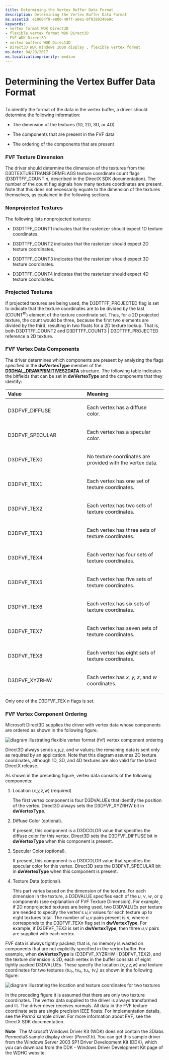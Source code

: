 ```yaml
---
title: Determining the Vertex Buffer Data Format
description: Determining the Vertex Buffer Data Format
ms.assetid: e10604f9-e800-40ff-a0e1-0f9389340e9c
keywords:
- vertex format WDK Direct3D
- flexible vertex format WDK Direct3D
- FVF WDK Direct3D
- vertex buffers WDK Direct3D
- Direct3D WDK Windows 2000 display , flexible vertex format
ms.date: 04/20/2017
ms.localizationpriority: medium
---
```


# Determining the Vertex Buffer Data Format


## <span id="ddk_determining_the_vertex_buffer_data_format_gg"></span><span id="DDK_DETERMINING_THE_VERTEX_BUFFER_DATA_FORMAT_GG"></span>


To identify the format of the data in the vertex buffer, a driver should determine the following information:

-   The dimension of the textures (1D, 2D, 3D, or 4D)

-   The components that are present in the FVF data

-   The ordering of the components that are present

### <span id="fvf_texture_dimension"></span><span id="FVF_TEXTURE_DIMENSION"></span>FVF Texture Dimension

The driver should determine the dimension of the textures from the D3DTEXTURETRANSFORMFLAGS texture coordinate count flags (D3DTTFF\_COUNT *n*, described in the DirectX SDK documentation). The number of the count flag signals how many texture coordinates are present. Note that this does not necessarily equate to the dimension of the textures themselves, as explained in the following sections.

### <span id="nonprojected_textures"></span><span id="NONPROJECTED_TEXTURES"></span>Nonprojected Textures

The following lists nonprojected textures:

-   D3DTTFF\_COUNT1 indicates that the rasterizer should expect 1D texture coordinates.

-   D3DTTFF\_COUNT2 indicates that the rasterizer should expect 2D texture coordinates.

-   D3DTTFF\_COUNT3 indicates that the rasterizer should expect 3D texture coordinates.

-   D3DTTFF\_COUNT4 indicates that the rasterizer should expect 4D texture coordinates.

### <span id="projected_textures"></span><span id="PROJECTED_TEXTURES"></span>Projected Textures

If projected textures are being used, the D3DTTFF\_PROJECTED flag is set to indicate that the texture coordinates are to be divided by the last (COUNT<sup>th</sup>) element of the texture coordinate set. Thus, for a 2D projected texture, the count would be three, because the first two elements are divided by the third, resulting in two floats for a 2D texture lookup. That is, both D3DTTFF\_COUNT2 and D3DTTFF\_COUNT3 | D3DTTFF\_PROJECTED reference a 2D texture.

### <span id="ddk_fvf_vertex_data_components_gg"></span><span id="DDK_FVF_VERTEX_DATA_COMPONENTS_GG"></span>FVF Vertex Data Components

The driver determines which components are present by analyzing the flags specified in the **dwVertexType** member of the [**D3DHAL\_DRAWPRIMITIVES2DATA**](https://msdn.microsoft.com/library/windows/hardware/ff545957) structure. The following table indicates the bitfields that can be set in **dwVertexType** and the components that they identify:

<table>
<colgroup>
<col width="50%" />
<col width="50%" />
</colgroup>
<thead>
<tr class="header">
<th align="left">Value</th>
<th align="left">Meaning</th>
</tr>
</thead>
<tbody>
<tr class="odd">
<td align="left"><p>D3DFVF_DIFFUSE</p></td>
<td align="left"><p>Each vertex has a diffuse color.</p></td>
</tr>
<tr class="even">
<td align="left"><p>D3DFVF_SPECULAR</p></td>
<td align="left"><p>Each vertex has a specular color.</p></td>
</tr>
<tr class="odd">
<td align="left"><p>D3DFVF_TEX0</p></td>
<td align="left"><p>No texture coordinates are provided with the vertex data.</p></td>
</tr>
<tr class="even">
<td align="left"><p>D3DFVF_TEX1</p></td>
<td align="left"><p>Each vertex has one set of texture coordinates.</p></td>
</tr>
<tr class="odd">
<td align="left"><p>D3DFVF_TEX2</p></td>
<td align="left"><p>Each vertex has two sets of texture coordinates.</p></td>
</tr>
<tr class="even">
<td align="left"><p>D3DFVF_TEX3</p></td>
<td align="left"><p>Each vertex has three sets of texture coordinates.</p></td>
</tr>
<tr class="odd">
<td align="left"><p>D3DFVF_TEX4</p></td>
<td align="left"><p>Each vertex has four sets of texture coordinates.</p></td>
</tr>
<tr class="even">
<td align="left"><p>D3DFVF_TEX5</p></td>
<td align="left"><p>Each vertex has five sets of texture coordinates.</p></td>
</tr>
<tr class="odd">
<td align="left"><p>D3DFVF_TEX6</p></td>
<td align="left"><p>Each vertex has six sets of texture coordinates.</p></td>
</tr>
<tr class="even">
<td align="left"><p>D3DFVF_TEX7</p></td>
<td align="left"><p>Each vertex has seven sets of texture coordinates.</p></td>
</tr>
<tr class="odd">
<td align="left"><p>D3DFVF_TEX8</p></td>
<td align="left"><p>Each vertex has eight sets of texture coordinates.</p></td>
</tr>
<tr class="even">
<td align="left"><p>D3DFVF_XYZRHW</p></td>
<td align="left"><p>Each vertex has <em>x, y, z</em>, and <em>w</em> coordinates.</p></td>
</tr>
</tbody>
</table>

 

Only one of the D3DFVF\_TEX *n* flags is set.

### <span id="ddk_fvf_vertex_component_ordering_gg"></span><span id="DDK_FVF_VERTEX_COMPONENT_ORDERING_GG"></span>FVF Vertex Component Ordering

Microsoft Direct3D supplies the driver with vertex data whose components are ordered as shown in the following figure.

![diagram illustrating flexible vertex format (fvf) vertex component ordering](images/fvf.png)

Direct3D always sends *x,y,z,* and *w* values; the remaining data is sent only as required by an application. Note that this diagram assumes 2D texture coordinates, although 1D, 3D, and 4D textures are also valid for the latest DirectX release.

As shown in the preceding figure, vertex data consists of the following components:

1.  Location (*x,y,z,w*) (required)

    The first vertex component is four D3DVALUEs that identify the position of the vertex. Direct3D always sets the D3DFVF\_XYZRHW bit in **dwVertexType**.

2.  Diffuse Color (optional).

    If present, this component is a D3DCOLOR value that specifies the diffuse color for this vertex. Direct3D sets the D3DFVF\_DIFFUSE bit in **dwVertexType** when this component is present.

3.  Specular Color (optional).

    If present, this component is a D3DCOLOR value that specifies the specular color for this vertex. Direct3D sets the D3DFVF\_SPECULAR bit in **dwVertexType** when this component is present.

4.  Texture Data (optional).

    This part varies based on the dimension of the texture. For each dimension in the texture, a D3DVALUE specifies each of the *u*, *v*, *w*, or *q* components (see explanation of FVF Texture Dimension). For example, if 2D nonprojected textures are being used, two D3DVALUEs per texture are needed to specify the vertex's *u,v* values for each texture up to eight textures total. The number of *u,v* pairs present is *n*, where *n* corresponds to the D3DFVF\_TEX*n* flag set in **dwVertexType**. For example, if D3DFVF\_TEX3 is set in **dwVertexType**, then three *u,v* pairs are supplied with each vertex.

FVF data is always tightly packed; that is, no memory is wasted on components that are not explicitly specified in the vertex buffer. For example, when **dwVertexType** is (D3DFVF\_XYZRHW | D3DFVF\_TEX2), and the texture dimension is 2D, each vertex in the buffer consists of eight tightly packed D3DVALUEs. These specify the location (*x,y,z,w*) and texture coordinates for two textures (tu₀, tv₀, tu₁, tv₁) as shown in the following figure:

![diagram illustrating the location and texture coordinates for two textures](images/vbuf.png)

In the preceding figure it is assumed that there are only two texture coordinates. The vertex data supplied to the driver is always transformed and lit. The driver never receives normals. All data in the FVF texture coordinate sets are single precision IEEE floats. For implementation details, see the *Perm3* sample driver. For more information about FVF, see the DirectX SDK documentation.

**Note**   The Microsoft Windows Driver Kit (WDK) does not contain the 3Dlabs Permedia3 sample display driver (*Perm3.h*). You can get this sample driver from the Windows Server 2003 SP1 Driver Development Kit (DDK), which you can download from the DDK - Windows Driver Development Kit page of the WDHC website.

 

 

 






